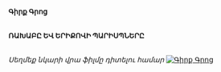 **Գիրք Գրոց**

\
**ՌԱԽԱԲԸ ԵՎ ԵՐԻՔՈՎԻ ՊԱՐԻՍՊՆԵՐԸ**

\
_Սեղմեք նկարի վրա ֆիլմը դիտելու համար_
[![Գիրք Գրոց](https://www.tomsarkgh.am/thumbnails/Photo/bigimage/19/82/08/slug-88219.jpg)](https://www.youtube.com/watch?v=sY7I7OoS-1w&t=1384s)
